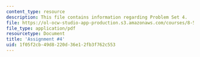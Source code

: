 ```yaml
---
content_type: resource
description: This file contains information regarding Problem Set 4.
file: https://ol-ocw-studio-app-production.s3.amazonaws.com/courses/8-592j-statistical-physics-in-biology-spring-2011/1f05f2cb49d8220d36e12fb3f762c553_MIT8_592JS11_PS4.pdf
file_type: application/pdf
resourcetype: Document
title: 'Assignment #4'
uid: 1f05f2cb-49d8-220d-36e1-2fb3f762c553
---
```

